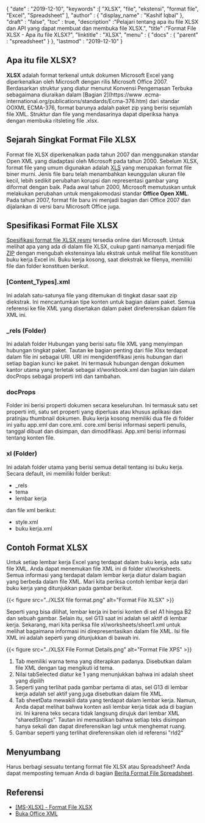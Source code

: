{
  "date" : "2019-12-10",
  "keywords" :[ "XLSX", "file", "ekstensi", "format file", "Excel", "Spreadsheet" ],
  "author" : {
    "display_name" : "Kashif Iqbal"
},
  "draft" : "false",
  "toc" : true,
  "description" :"Pelajari tentang apa itu file XLSX dan API yang dapat membuat dan membuka file XLSX.",
  "title" :"Format File XLSX - Apa itu file XLSX?",
  "linktitle" : "XLSX",
  "menu" : {
    "docs" : {
      "parent" : "spreadsheet"
}
},
  "lastmod" : "2019-12-10"
}

## Apa itu file XLSX?

**XLSX** adalah format terkenal untuk dokumen Microsoft Excel yang diperkenalkan oleh Microsoft dengan rilis Microsoft Office 2007. Berdasarkan struktur yang diatur menurut Konvensi Pengemasan Terbuka sebagaimana diuraikan dalam [Bagian 2](https://www .ecma-international.org/publications/standards/Ecma-376.htm) dari standar OOXML ECMA-376, format barunya adalah paket zip yang berisi sejumlah file XML. Struktur dan file yang mendasarinya dapat diperiksa hanya dengan membuka ritsleting file .xlsx.

## Sejarah Singkat Format File XLSX

Format file XLSX diperkenalkan pada tahun 2007 dan menggunakan standar Open XML yang diadaptasi oleh Microsoft pada tahun 2000. Sebelum XLSX, format file yang umum digunakan adalah [XLS](/id/spreadsheet/xls/) yang merupakan format file biner murni. Jenis file baru telah menambahkan keunggulan ukuran file kecil, lebih sedikit perubahan korupsi dan representasi gambar yang diformat dengan baik. Pada awal tahun 2000, Microsoft memutuskan untuk melakukan perubahan untuk mengakomodasi standar **Office Open XML**. Pada tahun 2007, format file baru ini menjadi bagian dari Office 2007 dan dijalankan di versi baru Microsoft Office juga.

## Spesifikasi Format File XLSX

[Spesifikasi format file XLSX resmi](https://learn.microsoft.com/en-us/openspecs/office_standards/ms-xlsx/2c5dee00-eff2-4b22-92b6-0738acd4475e) tersedia online dari Microsoft. Untuk melihat apa yang ada di dalam file XLSX, cukup ganti namanya menjadi file [ZIP](/id/compression/zip/) dengan mengubah ekstensinya lalu ekstrak untuk melihat file konstituen buku kerja Excel ini. Buku kerja kosong, saat diekstrak ke filenya, memiliki file dan folder konstituen berikut.

### [Content_Types].xml ###

Ini adalah satu-satunya file yang ditemukan di tingkat dasar saat zip diekstrak. Ini mencantumkan tipe konten untuk bagian dalam paket. Semua referensi ke file XML yang disertakan dalam paket direferensikan dalam file XML ini.

### \_rels (Folder) ###

Ini adalah folder Hubungan yang berisi satu file XML yang menyimpan hubungan tingkat paket. Tautan ke bagian penting dari file Xlsx terdapat dalam file ini sebagai URI. URI ini mengidentifikasi jenis hubungan dari setiap bagian kunci ke paket. Ini termasuk hubungan dengan dokumen kantor utama yang terletak sebagai xl/workbook.xml dan bagian lain dalam docProps sebagai properti inti dan tambahan.

### docProps ###

Folder ini berisi properti dokumen secara keseluruhan. Ini termasuk satu set properti inti, satu set properti yang diperluas atau khusus aplikasi dan pratinjau thumbnail dokumen. Buku kerja kosong memiliki dua file di folder ini yaitu app.xml dan core.xml. core.xml berisi informasi seperti penulis, tanggal dibuat dan disimpan, dan dimodifikasi. App.xml berisi informasi tentang konten file.

### xl (Folder) ###

Ini adalah folder utama yang berisi semua detail tentang isi buku kerja. Secara default, ini memiliki folder berikut:

* \_rels
* tema
* lembar kerja

dan file xml berikut:

* style.xml
* buku kerja.xml

## Contoh Format XLSX ##


Untuk setiap lembar kerja Excel yang terdapat dalam buku kerja, ada satu file XML. Anda dapat menemukan file XML ini di folder xl/worksheets. Semua informasi yang terdapat dalam lembar kerja diatur dalam bagian yang berbeda dalam file XML. Mari kita periksa contoh lembar kerja dari buku kerja yang ditunjukkan pada gambar berikut.

{{< figure src="../XLSX file format.png" alt="Format File XLSX" >}}

Seperti yang bisa dilihat, lembar kerja ini berisi konten di sel A1 hingga B2 dan sebuah gambar. Selain itu, sel G13 saat ini adalah sel aktif di lembar kerja. Sekarang, mari kita periksa file xl/worksheets/sheet1.xml untuk melihat bagaimana informasi ini direpresentasikan dalam file XML. Isi file XML ini adalah seperti yang ditunjukkan di bawah ini.

{{< figure src="../XLSX File Format Details.png" alt="Format File XPS" >}}

1. Tab memiliki warna tema yang diterapkan padanya. Disebutkan dalam file XML dengan tag<tabColor> mengikuti id tema.
1. Nilai tabSelected diatur ke 1 yang menunjukkan bahwa ini adalah sheet yang dipilih
1. Seperti yang terlihat pada gambar pertama di atas, sel G13 di lembar kerja adalah sel aktif yang juga disebutkan dalam file XML.
1. Tab sheetData mewakili data yang terdapat dalam lembar kerja. Namun, Anda dapat melihat bahwa konten asli lembar kerja tidak ada di bagian ini. Ini karena teks secara tidak langsung dirujuk dari lembar XML "sharedStrings". Tautan ini memastikan bahwa setiap teks disimpan hanya sekali dan dapat direferensikan lagi untuk menghemat ruang.
1. Gambar seperti yang terlihat direferensikan oleh id referensi "rId2"

## Menyumbang

Harus berbagi sesuatu tentang format file XLSX atau Spreadsheet? Anda dapat memposting temuan Anda di bagian [Berita Format File Spreadsheet](https://news.fileformat.com/t/Spreadsheet).

## Referensi

* [[MS-XLSX] - Format File XLSX](https://learn.microsoft.com/en-us/openspecs/office_standards/ms-xlsx/2c5dee00-eff2-4b22-92b6-0738acd4475e)
* [Buka Office XML](http://officeopenxml.com/anatomyofOOXML-xlsx.php)


